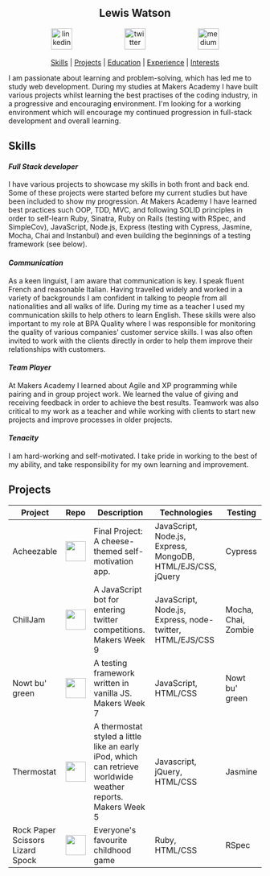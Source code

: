 <h2 align="center"> Lewis Watson </h2>

<p align="center">
<a href="https://www.linkedin.com/in/l3w15/">
<img src="https://www.iconfinder.com/data/icons/free-social-icons/67/linkedin_circle_color-512.png" alt="linkedin" hspace="50" height="42" width="42"></a>

<a href="https://twitter.com/lew__w">
<img src="http://goinkscape.com/wp-content/uploads/2015/07/twitter-logo-final.png" alt="twitter" hspace="50" height="42" width="42"></a>

<a href="https://codepen.io/l3w15/full/yPzmOw/">
<img src="http://davidwalsh.name/demo/codepenLogo.png" alt="medium" hspace="50" height="42" width="42"></a>
</p>

<p align="center"> <a href='#skills'>Skills</a> | <a href='#projects'>Projects</a> | <a href='#education'>Education</a> | <a href='#experience'>Experience</a> |  <a href='#interests'>Interests</a> </p>

I am passionate about learning and problem-solving, which has led me to study web development. During my studies at Makers Academy I have built various projects whilst learning the best practises of the coding industry, in a progressive and encouraging environment. I'm looking for a working environment which will encourage my continued progression in full-stack development and overall learning.

## Skills

#### *Full Stack developer*

I have various projects to showcase my skills in both front and back end. Some of these projects were started before my current studies but have been included to show my progression. At Makers Academy I have learned best practices such OOP, TDD, MVC, and following SOLID principles in order to self-learn Ruby, Sinatra, Ruby on Rails (testing with RSpec, and SimpleCov), JavaScript, Node.js, Express (testing with Cypress, Jasmine, Mocha, Chai and Instanbul) and even building the beginnings of a testing framework (see below).

#### *Communication*

As a keen linguist, I am aware that communication is key. I speak fluent French and reasonable Italian. Having travelled widely and worked in a variety of backgrounds I am confident in talking to people from all nationalities and all walks of life. During my time as a teacher I used my communication skills to help others to learn English. These skills were also important to my role at BPA Quality where I was responsible for monitoring the quality of various companies' customer service skills. I was also often invited to work with the clients directly in order to help them improve their relationships with customers.

#### *Team Player*

At Makers Academy I learned about Agile and XP programming while pairing and in group project work. We learned the value of giving and receiving feedback in order to achieve the best results. Teamwork was also critical to my work as a teacher and while working with clients to start new projects and improve processes in older projects.

#### *Tenacity*

I am hard-working and self-motivated. I take pride in working to the best of my ability, and take responsibility for my own learning and improvement.

## Projects

| Project              | Repo | Description | Technologies  | Testing |
| -------------------- |------|-------------| --------------|---------|
| Acheezable | <a href="https://github.com/l3w15/acheezable/"><img src="https://cdn4.iconfinder.com/data/icons/iconsimple-logotypes/512/github-512.png" width="40"> | Final Project: A cheese-themed self-motivation app. | JavaScript, Node.js, Express, MongoDB, HTML/EJS/CSS, jQuery  | Cypress |
| ChillJam | <a href="https://github.com/l3w15/chillJam/"><img src="https://cdn4.iconfinder.com/data/icons/iconsimple-logotypes/512/github-512.png" width="40"> | A JavaScript bot for entering twitter competitions. Makers Week 9 | JavaScript, Node.js, Express, node-twitter, HTML/EJS/CSS | Mocha, Chai, Zombie |
| Nowt bu' green | <a href="https://github.com/l3w15/note_js/"><img src="https://cdn4.iconfinder.com/data/icons/iconsimple-logotypes/512/github-512.png" width="40">| A testing framework written in vanilla JS. Makers Week 7 | JavaScript, HTML/CSS | Nowt bu' green |
| Thermostat | <a href="https://github.com/l3w15/note_js/"><img src="https://cdn4.iconfinder.com/data/icons/iconsimple-logotypes/512/github-512.png" width="40"> | A thermostat styled a little like an early iPod, which can retrieve worldwide weather reports. Makers Week 5 | Javascript, jQuery, HTML/CSS | Jasmine |
| Rock Paper Scissors Lizard Spock | <a href="https://github.com/l3w15/note_js/"><img src="https://cdn4.iconfinder.com/data/icons/iconsimple-logotypes/512/github-512.png" width="40"> | Everyone's favourite childhood game | Ruby, HTML/CSS | RSpec |
